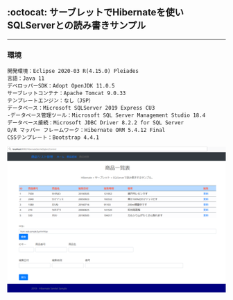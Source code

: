 ## :octocat: サーブレットでHibernateを使いSQLServerとの読み書きサンプル
___
### 環境
```
開発環境：Eclipse 2020-03 R(4.15.0) Pleiades
言語：Java 11
デベロッパーSDK：Adopt OpenJDK 11.0.5
サーブレットコンテナ：Apache Tomcat 9.0.33
テンプレートエンジン：なし（JSP）
データベース：Microsoft SQLServer 2019 Express CU3  
-データベース管理ツール：Microsoft SQL Server Management Studio 18.4  
データベース接続：Microsoft JDBC Driver 8.2.2 for SQL Server  
O/R マッパー フレームワーク：Hibernate ORM 5.4.12 Final
CSSテンプレート：Bootstrap 4.4.1
```

![Img](ReadmeImg.png)